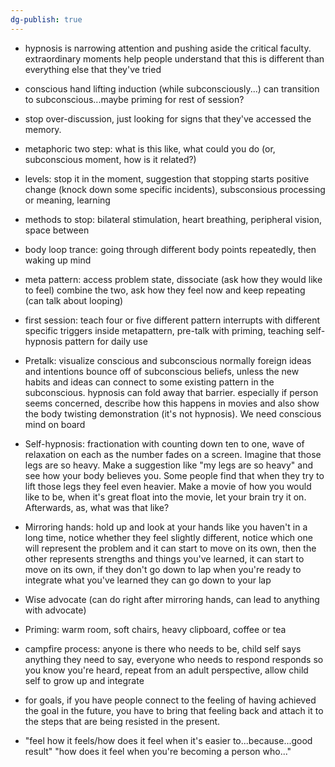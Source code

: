 ```yaml
---
dg-publish: true
---
```


- hypnosis is narrowing attention and pushing aside the critical faculty. extraordinary moments help people understand that this is different than everything else that they've tried
- conscious hand lifting induction (while subconsciously...) can transition to subconscious...maybe priming for rest of session?
- stop over-discussion, just looking for signs that they've accessed the memory. 
- metaphoric two step: what is this like, what could you do (or, subconscious moment, how is it related?)
- levels: stop it in the moment, suggestion that stopping starts positive change (knock down some specific incidents), subsconsious processing or meaning, learning
- methods to stop: bilateral stimulation, heart breathing, peripheral vision, space between
- body loop trance: going through different body points repeatedly, then waking up mind
- meta pattern: access problem state, dissociate (ask how they would like to feel) combine the two, ask how they feel now and keep repeating (can talk about looping)
- first session: teach four or five different pattern interrupts with different specific triggers inside metapattern, pre-talk with priming, teaching self-hypnosis pattern for daily use
- Pretalk: visualize conscious and subconscious normally foreign ideas and intentions bounce off of subconscious beliefs, unless the new habits and ideas can connect to some existing pattern in the subconscious. hypnosis can fold away that barrier. especially if person seems concerned, describe how this happens in movies and also show the body twisting demonstration (it's not hypnosis). We need conscious mind on board
- Self-hypnosis: fractionation with counting down ten to one, wave of relaxation on each as the number fades on a screen. Imagine that those legs are so heavy. Make a suggestion like "my legs are so heavy" and see how your body believes you. Some people find that when they try to lift those legs they feel even heavier. Make a movie of how you would like to be, when it's great float into the movie, let your brain try it on. Afterwards, as, what was that like?
- Mirroring hands: hold up and look at your hands like you haven't in a long time, notice whether they feel slightly different, notice which one will represent the problem and it can start to move on its own, then the other represents strengths and things you've learned, it can start to move on its own, if they don't go down to lap when you're ready to integrate what you've learned they can go down to your lap
- Wise advocate (can do right after mirroring hands, can lead to anything with advocate)
- Priming: warm room, soft chairs, heavy clipboard, coffee or tea
- campfire process: anyone is there who needs to be, child self says anything they need to say, everyone who needs to respond responds so you know you're heard, repeat from an adult perspective, allow child self to grow up and integrate

- for goals, if you have people connect to the feeling of having achieved the goal in the future, you have to bring that feeling back and attach it to the steps that are being resisted in the present.
- "feel how it feels/how does it feel when it's easier to...because...good result" "how does it feel when you're becoming a person who..."